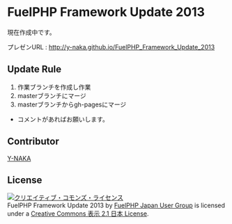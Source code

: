 # FuelPHP Framework Update 2013

現在作成中です。

プレゼンURL : http://y-naka.github.io/FuelPHP_Framework_Update_2013

## Update Rule
1. 作業ブランチを作成し作業
2. masterブランチにマージ
3. masterブランチからgh-pagesにマージ

* コメントがあればお願いします。

## Contributor

[Y-NAKA](https://github.com/Y-NAKA)


## License

<a rel="license" href="http://creativecommons.org/licenses/by/2.1/jp/"><img alt="クリエイティブ・コモンズ・ライセンス" style="border-width:0" src="http://i.creativecommons.org/l/by/2.1/jp/88x31.png" /></a><br /><span xmlns:dct="http://purl.org/dc/terms/" href="http://purl.org/dc/dcmitype/Text" property="dct:title" rel="dct:type">FuelPHP Framework Update 2013</span> by <a xmlns:cc="http://creativecommons.org/ns#" href="https://groups.google.com/forum/#!forum/fuelphp_jp" property="cc:attributionName" rel="cc:attributionURL">FuelPHP Japan User Group</a> is licensed under a <a rel="license" href="http://creativecommons.org/licenses/by/2.1/jp/">Creative Commons 表示 2.1 日本 License</a>.
